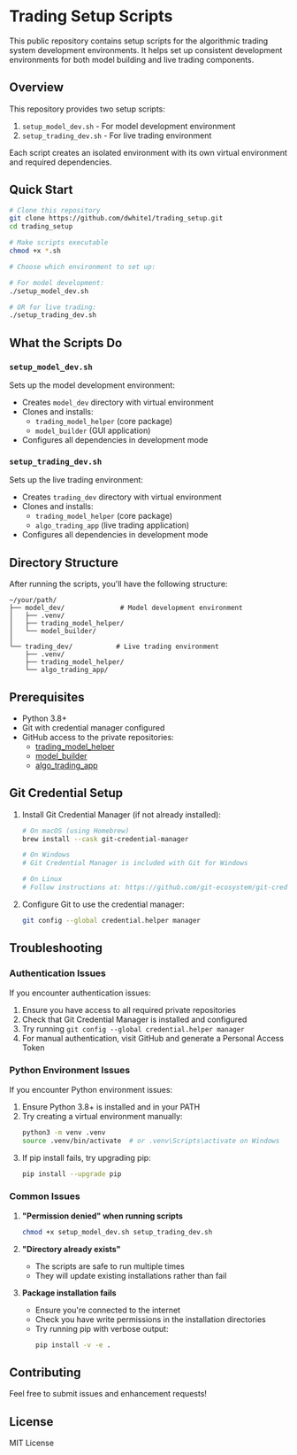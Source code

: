 # Trading Setup Scripts

This public repository contains setup scripts for the algorithmic trading system development environments. It helps set up consistent development environments for both model building and live trading components.

## Overview

This repository provides two setup scripts:
1. `setup_model_dev.sh` - For model development environment
2. `setup_trading_dev.sh` - For live trading environment

Each script creates an isolated environment with its own virtual environment and required dependencies.

## Quick Start

```bash
# Clone this repository
git clone https://github.com/dwhite1/trading_setup.git
cd trading_setup

# Make scripts executable
chmod +x *.sh

# Choose which environment to set up:

# For model development:
./setup_model_dev.sh

# OR for live trading:
./setup_trading_dev.sh
```

## What the Scripts Do

### `setup_model_dev.sh`
Sets up the model development environment:
- Creates `model_dev` directory with virtual environment
- Clones and installs:
  - `trading_model_helper` (core package)
  - `model_builder` (GUI application)
- Configures all dependencies in development mode

### `setup_trading_dev.sh`
Sets up the live trading environment:
- Creates `trading_dev` directory with virtual environment
- Clones and installs:
  - `trading_model_helper` (core package)
  - `algo_trading_app` (live trading application)
- Configures all dependencies in development mode

## Directory Structure

After running the scripts, you'll have the following structure:

```
~/your/path/
├── model_dev/              # Model development environment
│   ├── .venv/
│   ├── trading_model_helper/
│   └── model_builder/
│
└── trading_dev/           # Live trading environment
    ├── .venv/
    ├── trading_model_helper/
    └── algo_trading_app/
```

## Prerequisites

- Python 3.8+
- Git with credential manager configured
- GitHub access to the private repositories:
  - [trading_model_helper](https://github.com/dwhite1/trading_model_helper)
  - [model_builder](https://github.com/dwhite1/model_builder)
  - [algo_trading_app](https://github.com/dwhite1/algo_trading_app)

## Git Credential Setup

1. Install Git Credential Manager (if not already installed):
   ```bash
   # On macOS (using Homebrew)
   brew install --cask git-credential-manager

   # On Windows
   # Git Credential Manager is included with Git for Windows

   # On Linux
   # Follow instructions at: https://github.com/git-ecosystem/git-credential-manager/blob/release/docs/install.md
   ```

2. Configure Git to use the credential manager:
   ```bash
   git config --global credential.helper manager
   ```

## Troubleshooting

### Authentication Issues
If you encounter authentication issues:
1. Ensure you have access to all required private repositories
2. Check that Git Credential Manager is installed and configured
3. Try running `git config --global credential.helper manager`
4. For manual authentication, visit GitHub and generate a Personal Access Token

### Python Environment Issues
If you encounter Python environment issues:
1. Ensure Python 3.8+ is installed and in your PATH
2. Try creating a virtual environment manually:
   ```bash
   python3 -m venv .venv
   source .venv/bin/activate  # or .venv\Scripts\activate on Windows
   ```
3. If pip install fails, try upgrading pip:
   ```bash
   pip install --upgrade pip
   ```

### Common Issues

1. **"Permission denied" when running scripts**
   ```bash
   chmod +x setup_model_dev.sh setup_trading_dev.sh
   ```

2. **"Directory already exists"**
   - The scripts are safe to run multiple times
   - They will update existing installations rather than fail

3. **Package installation fails**
   - Ensure you're connected to the internet
   - Check you have write permissions in the installation directories
   - Try running pip with verbose output:
     ```bash
     pip install -v -e .
     ```

## Contributing

Feel free to submit issues and enhancement requests!

## License

MIT License 
